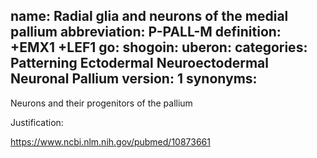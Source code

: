 name: Radial glia and neurons of the medial pallium
abbreviation: P-PALL-M
definition: +EMX1 +LEF1
go:
shogoin: 
uberon: 
categories: Patterning Ectodermal Neuroectodermal Neuronal Pallium
version: 1
synonyms:
---

Neurons and their progenitors of the pallium

Justification:

https://www.ncbi.nlm.nih.gov/pubmed/10873661
